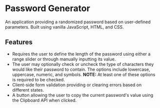 # Password Generator

An application providing a randomized password based on user-defined parameters.
Built using vanilla JavaScript, HTML, and CSS.

## Features

- Requires the user to define the length of the password using
  either a range slider or through manually inputting its value.
- The user may optionally check or uncheck the type of characters they
  would like their password to contain. The options include lowercase,
  uppercase, numeric, and symbols. <b>NOTE:</b> At least one of these options is required
  to be checked.
- Client-side form validation providing or clearing errors based on different states.
- A button allowing the user to copy the current password's value using the
  Clipboard API when clicked.